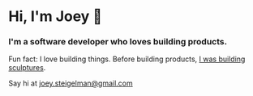 <!--
**jsteigelman/jsteigelman** is a ✨ _special_ ✨ repository because its `README.md` (this file) appears on your GitHub profile.

Here are some ideas to get you started:

- 🔭 I’m currently working on ...
- 🌱 I’m currently learning ...
- 👯 I’m looking to collaborate on ...
- 🤔 I’m looking for help with ...
- 💬 Ask me about ...
- 📫 How to reach me: ...
- 😄 Pronouns: ...
- ⚡ Fun fact: ...
-->

# Hi, I'm Joey 👋
### I'm a software developer who loves building products.
Fun fact: I love building things. Before building products, [I was building sculptures](https://www.joeysteigelman.com).

Say hi at [joey.steigelman@gmail.com](mailto:joey.steigelman@gmail.com?subject=Hello)
